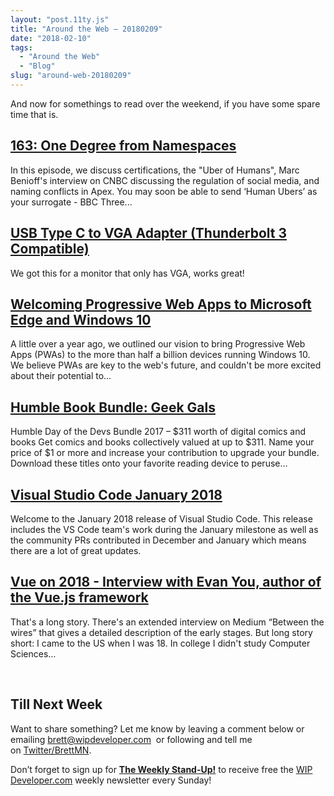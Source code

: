 ```yaml
---
layout: "post.11ty.js"
title: "Around the Web – 20180209"
date: "2018-02-10"
tags: 
  - "Around the Web"
  - "Blog"
slug: "around-web-20180209"
---
```


And now for somethings to read over the weekend, if you have some spare time that is.

## [163: One Degree from Namespaces](http://www.gooddaysirpodcast.com/podcast/2018/2/7/163-one-degree-from-namespaces)

In this episode, we discuss certifications, the "Uber of Humans", Marc Benioff's interview on CNBC discussing the regulation of social media, and naming conflicts in Apex. You may soon be able to send ‘Human Ubers’ as your surrogate - BBC Three...

## [USB Type C to VGA Adapter (Thunderbolt 3 Compatible)](https://www.amazon.com/gp/product/B075T2N6TR/ref=as_li_qf_asin_il_tl?ie=UTF8&tag=wipdevelope05-20&creative=9325&linkCode=as2&creativeASIN=B075T2N6TR&linkId=9b6db129b842c3063707a67f182675a7)

We got this for a monitor that only has VGA, works great!

## [Welcoming Progressive Web Apps to Microsoft Edge and Windows 10](http://blogs.windows.com/msedgedev/2018/02/06/welcoming-progressive-web-apps-edge-windows-10/)

A little over a year ago, we outlined our vision to bring Progressive Web Apps (PWAs) to the more than half a billion devices running Windows 10. We believe PWAs are key to the web's future, and couldn't be more excited about their potential to…

## [Humble Book Bundle: Geek Gals](https://www.humblebundle.com/books/geek-gals-books?partner=wipdeveloper)

Humble Day of the Devs Bundle 2017 – $311 worth of digital comics and books Get comics and books collectively valued at up to $311. Name your price of $1 or more and increase your contribution to upgrade your bundle. Download these titles onto your favorite reading device to peruse…

## [Visual Studio Code January 2018](http://code.visualstudio.com/updates/v1_20)

Welcome to the January 2018 release of Visual Studio Code. This release includes the VS Code team's work during the January milestone as well as the community PRs contributed in December and January which means there are a lot of great updates.

## [Vue on 2018 - Interview with Evan You, author of the Vue.js framework](http://blog.hackages.io/https-blog-hackages-io-evanyoubhack2017-cc5559806157)

That's a long story. There's an extended interview on Medium “Between the wires” that gives a detailed description of the early stages. But long story short: I came to the US when I was 18. In college I didn't study Computer Sciences…

 

## Till Next Week

Want to share something? Let me know by leaving a comment below or emailing [brett@wipdeveloper.com](mailto:brett@wipdeveloper.com)  or following and tell me on [Twitter/BrettMN](https://twitter.com/BrettMN).

Don’t forget to sign up for **[The Weekly Stand-Up!](https://wipdeveloper.wpcomstaging.com/newsletter/)** to receive free the [WIP Developer.com](https://wipdeveloper.wpcomstaging.com/) weekly newsletter every Sunday!
